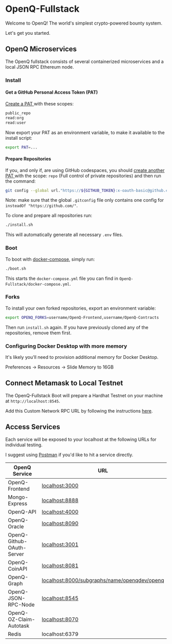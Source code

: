 # OpenQ-Fullstack

Welcome to OpenQ! The world's simplest crypto-powered bounty system.

Let's get you started.

## OpenQ Microservices

The OpenQ fullstack consists of several containerized microservices and a local JSON RPC Ethereum node.

### Install

#### Get a GitHub Personal Access Token (PAT)

[Create a PAT ](https://docs.github.com/en/authentication/keeping-your-account-and-data-secure/creating-a-personal-access-token) with these scopes:

```bash
public_repo
read:org
read:user
```

Now export your PAT as an environment variable, to make it available to the install script:

```bash
export PAT=...
```

#### Prepare Repositories

If you, and only if, are using GitHub codespaces, you should [create another PAT ](https://docs.github.com/en/authentication/keeping-your-account-and-data-secure/creating-a-personal-access-token) with the scope: `repo` (Full control of private repositories) and then run the command:

```bash
git config --global url."https://${GITHUB_TOKEN}:x-oauth-basic@github.com/".insteadOf "https://github.com/"
```

Note: make sure that the global `.gitconfig` file only contains one config for `insteadOf "https://github.com/"`.

To clone and prepare all repositories run:

```bash
./install.sh
```

This will automatically generate all necessary `.env` files.

### Boot

To boot with [docker-compose](https://docs.docker.com/compose/), simply run:

```bash
./boot.sh
```

This starts the `docker-compose.yml` file you can find in `OpenQ-Fullstack/docker-compose.yml`.

### Forks

To install your own forked repositories, export an environment variable:

```bash
export OPENQ_FORKS=username/OpenQ-Frontend,username/OpenQ-Contracts
```

Then run `install.sh` again. If you have previously cloned any of the repositories, remove them first.

### Configuring Docker Desktop with more memory

It's likely you'll need to provision additional memory for Docker Desktop.

Preferences -> Resources -> Slide Memory to 16GB

## Connect Metamask to Local Testnet

The OpenQ-Fullstack Boot will prepare a Hardhat Testnet on your machine at `http://localhost:8545`.

Add this Custom Network RPC URL by following the instructions [here](https://metamask.zendesk.com/hc/en-us/articles/360043227612-How-to-add-a-custom-network-RPC).

## Access Services

Each service will be exposed to your localhost at the following URLs for individual testing.

I suggest using [Postman](https://www.postman.com/) if you'd like to hit a service directly.

| OpenQ Service             | URL                                                 |
| ------------------------- | --------------------------------------------------- |
| OpenQ-Frontend            | [localhost:3000](http://localhost:3000)                                      |
| Mongo-Express             | [localhost:8888](http://localhost:8888)                                      |
| OpenQ-API                 | [localhost:4000](http://localhost:4000)                                      |
| OpenQ-Oracle              | [localhost:8090](http://localhost:8090)                                      |
| OpenQ-Github-OAuth-Server | [localhost:3001](http://localhost:3001)                                      |
| OpenQ-CoinAPI             | [localhost:8081](http://localhost:8081)                                      |
| OpenQ-Graph               | [localhost:8000/subgraphs/name/openqdev/openq](http://localhost:8000/subgraphs/name/openqdev/openq) |
| OpenQ-JSON-RPC-Node       | [localhost:8545](http://localhost:8545)                                      |
| OpenQ-OZ-Claim-Autotask   | [localhost:8070](http://localhost:8070)                                      |
| Redis                     | localhost:6379                                      |

